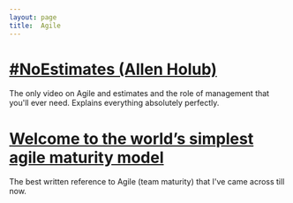 ```yaml
---
layout: page
title:  Agile
---
```


# [#NoEstimates (Allen Holub)](https://youtu.be/QVBlnCTu9Ms)

The only video on Agile and estimates and the role of management that you'll ever need. Explains everything absolutely perfectly.

# [Welcome to the world’s simplest agile maturity model](https://www.equalexperts.com/blog/our-thinking/welcome-to-the-worlds-simplest-agile-maturity-model/)

The best written reference to Agile (team maturity) that I've came across till now.
